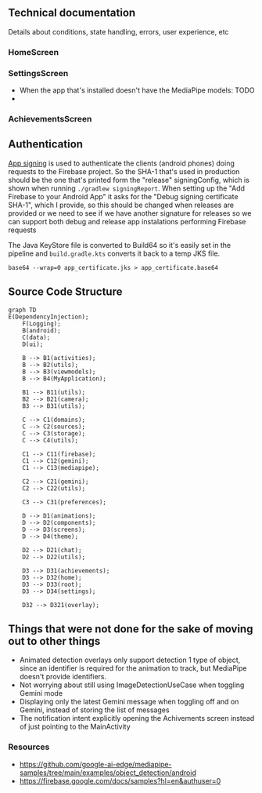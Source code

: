 ## Technical documentation
Details about conditions, state handling, errors, user experience, etc
### HomeScreen


### SettingsScreen
- When the app that's installed doesn't have the MediaPipe models: TODO
- 
### AchievementsScreen


## Authentication
[App signing](https://developer.android.com/studio/publish/app-signing#generate-key) is used to authenticate the clients (android phones) doing requests to the Firebase project. So the SHA-1 that's used in production should be the one that's printed form the "release" signingConfig, which is shown when running `./gradlew signingReport`. When setting up the "Add Firebase to your Android App" it asks for the "Debug signing certificate SHA-1", which I provide, so this should be changed when releases are provided or we need to see if we have another signature for releases so we can support both debug and release app instalations performing Firebase requests

The Java KeyStore file is converted to Build64 so it's easily set in the pipeline and `build.gradle.kts` converts it back to a temp JKS file.
```
base64 --wrap=0 app_certificate.jks > app_certificate.base64
```
## Source Code Structure

```mermaid
graph TD
E(DependencyInjection);
    F(Logging);
    B(android);
    C(data);
    D(ui);

    B --> B1(activities);
    B --> B2(utils);
    B --> B3(viewmodels);
    B --> B4(MyApplication);

    B1 --> B11(utils);
    B2 --> B21(camera);
    B3 --> B31(utils);

    C --> C1(domains);
    C --> C2(sources);
    C --> C3(storage);
    C --> C4(utils);

    C1 --> C11(firebase);
    C1 --> C12(gemini);
    C1 --> C13(mediapipe);

    C2 --> C21(gemini);
    C2 --> C22(utils);

    C3 --> C31(preferences);

    D --> D1(animations);
    D --> D2(components);
    D --> D3(screens);
    D --> D4(theme);

    D2 --> D21(chat);
    D2 --> D22(utils);

    D3 --> D31(achievements);
    D3 --> D32(home);
    D3 --> D33(root);
    D3 --> D34(settings);

    D32 --> D321(overlay);

```

## Things that were not done for the sake of moving out to other things
- Animated detection overlays only support detection 1 type of object, since an identifier is required for the animation to track, but MediaPipe doesn't provide identifiers.
- Not worrying about still using ImageDetectionUseCase when toggling Gemini mode
- Displaying only the latest Gemini message when toggling off and on Gemini, instead of storing the list of messages
- The notification intent explicitly opening the Achivements screen instead of just pointing to the MainActivity

### Resources
- https://github.com/google-ai-edge/mediapipe-samples/tree/main/examples/object_detection/android
- https://firebase.google.com/docs/samples?hl=en&authuser=0
